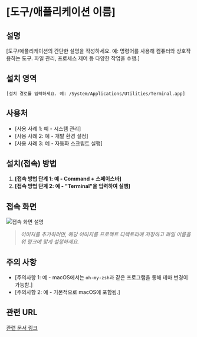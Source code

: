 # [도구/애플리케이션 이름]

## 설명
[도구/애플리케이션의 간단한 설명을 작성하세요. 예: 명령어를 사용해 컴퓨터와 상호작용하는 도구. 파일 관리, 프로세스 제어 등 다양한 작업을 수행.]

## 설치 영역
`[설치 경로를 입력하세요. 예: /System/Applications/Utilities/Terminal.app]`

## 사용처
- [사용 사례 1: 예 - 시스템 관리]
- [사용 사례 2: 예 - 개발 환경 설정]
- [사용 사례 3: 예 - 자동화 스크립트 실행]

## 설치(접속) 방법
1. **[접속 방법 단계 1: 예 - Command + 스페이스바]**
2. **[접속 방법 단계 2: 예 - "Terminal"을 입력하여 실행]**

## 접속 화면
![접속 화면 설명](이미지파일이름.png)

> *이미지를 추가하려면, 해당 이미지를 프로젝트 디렉토리에 저장하고 파일 이름을 위 링크에 맞게 설정하세요.*

## 주의 사항
- [주의사항 1: 예 - macOS에서는 `oh-my-zsh`과 같은 프로그램을 통해 테마 변경이 가능함.]
- [주의사항 2: 예 - 기본적으로 macOS에 포함됨.]

## 관련 URL
[관련 문서 링크](https://example.com)
